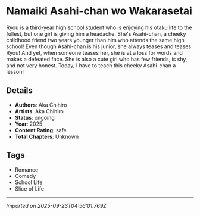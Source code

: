 # Namaiki Asahi-chan wo Wakarasetai

Ryou is a third-year high school student who is enjoying his otaku life to the fullest, but one girl is giving him a headache. She's Asahi-chan, a cheeky childhood friend two years younger than him who attends the same high school! Even though Asahi-chan is his junior, she always teases and teases Ryou! And yet, when someone teases her, she is at a loss for words and makes a defeated face. She is also a cute girl who has few friends, is shy, and not very honest. Today, I have to teach this cheeky Asahi-chan a lesson!

## Details
- **Authors**: Aka Chihiro
- **Artists**: Aka Chihiro
- **Status**: ongoing
- **Year**: 2025
- **Content Rating**: safe
- **Total Chapters**: Unknown

## Tags
- Romance
- Comedy
- School Life
- Slice of Life

---
*Imported on 2025-09-23T04:56:01.769Z*
